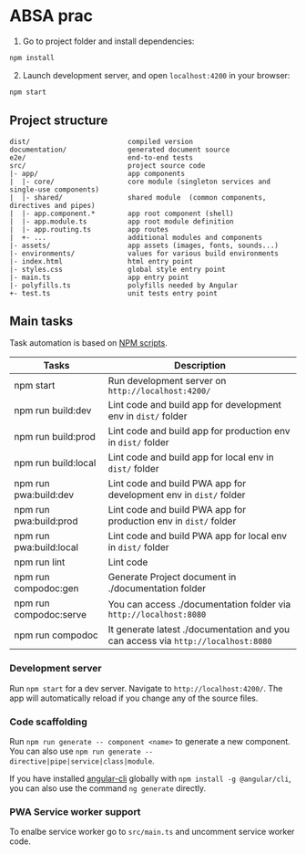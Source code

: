 # ABSA prac

1. Go to project folder and install dependencies:

```bash
npm install
```

2. Launch development server, and open `localhost:4200` in your browser:

```bash
npm start
```

## Project structure

```
dist/                        compiled version
documentation/               generated document source
e2e/                         end-to-end tests
src/                         project source code
|- app/                      app components
|  |- core/                  core module (singleton services and single-use components)
|  |- shared/                shared module  (common components, directives and pipes)
|  |- app.component.*        app root component (shell)
|  |- app.module.ts          app root module definition
|  |- app.routing.ts         app routes
|  +- ...                    additional modules and components
|- assets/                   app assets (images, fonts, sounds...)
|- environments/             values for various build environments
|- index.html                html entry point
|- styles.css                global style entry point
|- main.ts                   app entry point
|- polyfills.ts              polyfills needed by Angular
+- test.ts                   unit tests entry point
```

## Main tasks

Task automation is based on [NPM scripts](https://docs.npmjs.com/misc/scripts).

| Tasks                   | Description                                                                       |
| ----------------------- | --------------------------------------------------------------------------------- |
| npm start               | Run development server on `http://localhost:4200/`                                |
| npm run build:dev       | Lint code and build app for development env in `dist/` folder                     |
| npm run build:prod      | Lint code and build app for production env in `dist/` folder                      |
| npm run build:local     | Lint code and build app for local env in `dist/` folder                           |
| npm run pwa:build:dev   | Lint code and build PWA app for development env in `dist/` folder                 |
| npm run pwa:build:prod  | Lint code and build PWA app for production env in `dist/` folder                  |
| npm run pwa:build:local | Lint code and build PWA app for local env in `dist/` folder                       |
| npm run lint            | Lint code                                                                         |
| npm run compodoc:gen    | Generate Project document in ./documentation folder                               |
| npm run compodoc:serve  | You can access ./documentation folder via `http://localhost:8080`                 |
| npm run compodoc        | It generate latest ./documentation and you can access via `http://localhost:8080` |

### Development server

Run `npm start` for a dev server. Navigate to `http://localhost:4200/`. The app will automatically reload if you change
any of the source files.

### Code scaffolding

Run `npm run generate -- component <name>` to generate a new component. You can also use
`npm run generate -- directive|pipe|service|class|module`.

If you have installed [angular-cli](https://github.com/angular/angular-cli) globally with `npm install -g @angular/cli`,
you can also use the command `ng generate` directly.

### PWA Service worker support

To enalbe service worker go to `src/main.ts` and uncomment service worker code.
